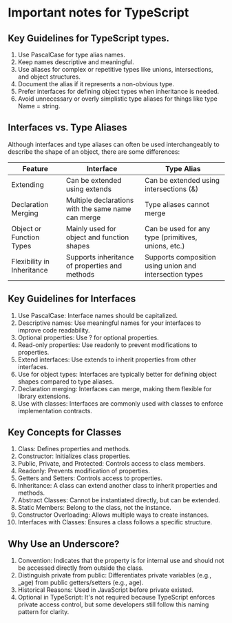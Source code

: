 # Important notes for TypeScript

## Key Guidelines for TypeScript types.
1. Use PascalCase for type alias names.
2. Keep names descriptive and meaningful.
3. Use aliases for complex or repetitive types like unions, intersections, and object structures.
4. Document the alias if it represents a non-obvious type.
5. Prefer interfaces for defining object types when inheritance is needed.
6. Avoid unnecessary or overly simplistic type aliases for things like type Name = string.

## Interfaces vs. Type Aliases
Although interfaces and type aliases can often be used interchangeably to describe the shape of an object, there are some differences:

| Feature                    | Interface                                          | Type Alias                                            |
|----------------------------|----------------------------------------------------|-------------------------------------------------------|
| Extending	                 | Can be extended using extends	                  |Can be extended using intersections (&)                |
| Declaration Merging	     | Multiple declarations with the same name can merge |Type aliases cannot merge                              |
| Object or Function Types   | Mainly used for object and function shapes	      |Can be used for any type (primitives, unions, etc.)    |
| Flexibility in Inheritance | Supports inheritance of properties and methods	  |Supports composition using union and intersection types| 

## Key Guidelines for Interfaces

1. Use PascalCase: Interface names should be capitalized.
2. Descriptive names: Use meaningful names for your interfaces to improve code readability.
3. Optional properties: Use ? for optional properties.
4. Read-only properties: Use readonly to prevent modifications to properties.
5. Extend interfaces: Use extends to inherit properties from other interfaces.
6. Use for object types: Interfaces are typically better for defining object shapes compared to type aliases.
7. Declaration merging: Interfaces can merge, making them flexible for library extensions.
8. Use with classes: Interfaces are commonly used with classes to enforce implementation contracts.

## Key Concepts for Classes

1. Class: Defines properties and methods.
2. Constructor: Initializes class properties.
3. Public, Private, and Protected: Controls access to class members.
4. Readonly: Prevents modification of properties.
5. Getters and Setters: Controls access to properties.
6. Inheritance: A class can extend another class to inherit properties and methods.
7. Abstract Classes: Cannot be instantiated directly, but can be extended.
8. Static Members: Belong to the class, not the instance.
9. Constructor Overloading: Allows multiple ways to create instances.
10. Interfaces with Classes: Ensures a class follows a specific structure.

## Why Use an Underscore?

1. Convention: Indicates that the property is for internal use and should not be accessed directly from outside the class.
2. Distinguish private from public: Differentiates private variables (e.g., _age) from public getters/setters (e.g., age).
3. Historical Reasons: Used in JavaScript before private existed.
4. Optional in TypeScript: It's not required because TypeScript enforces private access control, but some developers still follow this naming pattern for clarity.